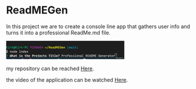 # ReadMEGen

In this project we are to create a console line app that gathers user info and turns it into a professional ReadMe.md file.

![Screenshots of questions](./assets/Readme.gif)

my repository can be reached [Here](https://github.com/kirkh43064/ReadMEGen).

the video of the application can be watched [Here](https://drive.google.com/file/d/13eUVvemcZLrjdyUEBhAMaJfLK3vZa5N8/viewgit ).